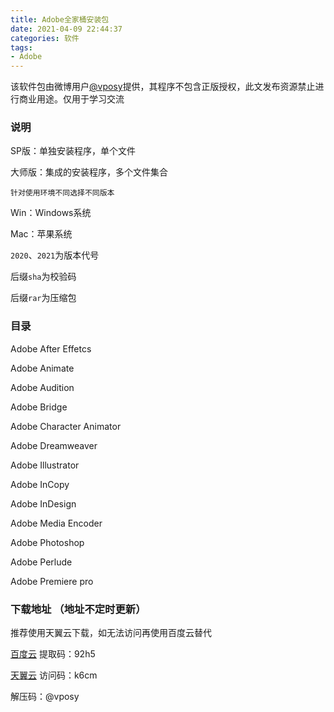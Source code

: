 ```yaml
---
title: Adobe全家桶安装包
date: 2021-04-09 22:44:37
categories: 软件
tags:
- Adobe
---
```


  该软件包由微博用户[@vposy](https://weibo.com/vposy)提供，其程序不包含正版授权，此文发布资源禁止进行商业用途。仅用于学习交流

### 说明

SP版：单独安装程序，单个文件

大师版：集成的安装程序，多个文件集合

`针对使用环境不同选择不同版本`

Win：Windows系统

Mac：苹果系统

`2020`、`2021`为版本代号

后缀`sha`为校验码

后缀`rar`为压缩包

### 目录

Adobe After Effetcs

Adobe Animate

Adobe Audition

Adobe Bridge

Adobe Character Animator

Adobe Dreamweaver

Adobe Illustrator

Adobe InCopy

Adobe InDesign

Adobe Media Encoder

Adobe Photoshop

Adobe Perlude

Adobe Premiere pro



### 下载地址 （地址不定时更新）

推荐使用天翼云下载，如无法访问再使用百度云替代

[百度云](https://pan.baidu.com/s/1pmqKNy21XmJ_ypAvjmvaKg) 提取码：92h5

[天翼云](http://t.cn/A6tkAVic) 访问码：k6cm

解压码：@vposy 



